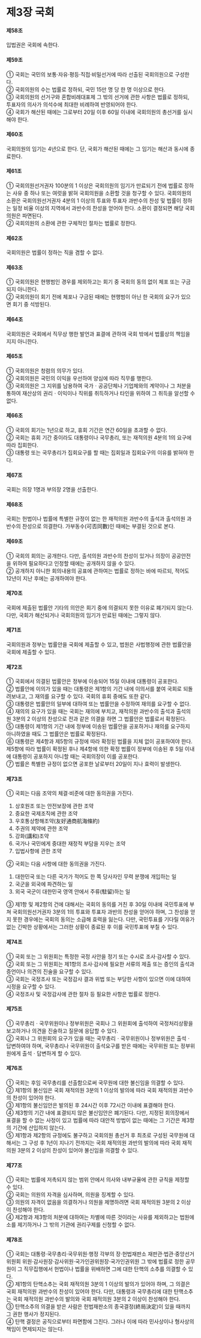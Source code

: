 # 제3장 국회

#### 제58조

입법권은 국회에 속한다.

#### 제59조

① 국회는 국민의 보통·자유·평등·직접·비밀선거에 따라 선출된 국회의원으로 구성한다.  
② 국회의원의 수는 법률로 정하되, 국민 15만 명 당 한 명 이상으로 한다.  
③ 국회의원의 선거구와 혼합비례대표제 그 밖의 선거에 관한 사항은 법률로 정하되, 투표자의 의사가 의석수에 최대한 비례하여 반영되어야 한다.  
④ 국회가 해산된 때에는 그로부터 20일 이후 60일 이내에 국회의원의 총선거를 실시해야 한다.  

#### 제60조

국회의원의 임기는 4년으로 한다. 단, 국회가 해산된 때에는 그 임기는 해산과 동시에 종료한다.

#### 제61조

① 국회의원선거권자 100분의 1 이상은 국회의원의 임기가 만료되기 전에 법률로 정하는 사유 중 하나 또는 여럿을 밝혀 국회의원을 소환할 것을 청구할 수 있다. 국회의원의 소환은 국회의원선거권자 4분의 1 이상의 투표와 투표자 과반수의 찬성 및 법률이 정하는 일정 비율 이상의 지역에서 과반수의 찬성을 얻어야 한다. 소환이 결정되면 해당 국회의원은 파면된다.  
② 국회의원의 소환에 관한 구체적인 절차는 법률로 정한다.  

#### 제62조

국회의원은 법률이 정하는 직을 겸할 수 없다.

#### 제63조

① 국회의원은 현행범인 경우를 제외하고는 회기 중 국회의 동의 없이 체포 또는 구금되지 아니한다.  
② 국회의원이 회기 전에 체포나 구금된 때에는 현행범이 아닌 한 국회의 요구가 있으면 회기 중 석방된다.

#### 제64조

국회의원은 국회에서 직무상 행한 발언과 표결에 관하여 국회 밖에서 법률상의 책임을 지지 아니한다.

#### 제65조

① 국회의원은 청렴의 의무가 있다.  
② 국회의원은 국민의 이익을 우선하여 양심에 따라 직무를 행한다.  
③ 국회의원은 그 지위를 남용하여 국가ㆍ공공단체나 기업체와의 계약이나 그 처분을 통하여 재산상의 권리ㆍ이익이나 직위를 취득하거나 타인을 위하여 그 취득을 알선할 수 없다.  

#### 제66조

① 국회의 회기는 1년으로 하고, 휴회 기간은 연간 60일을 초과할 수 없다.  
② 국회는 휴회 기간 중이라도 대통령이나 국무총리, 또는 재적의원 4분의 1의 요구에 따라 집회한다.  
③ 대통령 또는 국무총리가 집회요구를 할 때는 집회일과 집회요구의 이유를 밝혀야 한다.  

#### 제67조

국회는 의장 1명과 부의장 2명을 선출한다.

#### 제68조

국회는 헌법이나 법률에 특별한 규정이 없는 한 재적의원 과반수의 출석과 출석의원 과반수의 찬성으로 의결한다. 가부동수(可否同數)인 때에는 부결된 것으로 본다.

#### 제69조

① 국회의 회의는 공개한다. 다만, 출석의원 과반수의 찬성이 있거나 의장이 공공안전을 위하여 필요하다고 인정할 때에는 공개하지 않을 수 있다.  
② 공개하지 아니한 회의내용의 공표에 관하여는 법률로 정하는 바에 따르되, 적어도 12년이 지난 후에는 공개하여야 한다.  

#### 제70조

국회에 제출된 법률안 기타의 의안은 회기 중에 의결되지 못한 이유로 폐기되지 않는다. 다만, 국회가 해산되거나 국회의원의 임기가 만료된 때에는 그렇지 않다.

#### 제71조

국회의원과 정부는 법률안을 국회에 제출할 수 있고, 법원은 사법행정에 관한 법률안을 국회에 제출할 수 있다.

#### 제72조

① 국회에서 의결된 법률안은 정부에 이송되어 15일 이내에 대통령이 공포한다.  
② 법률안에 이의가 있을 때는 대통령은 제1항의 기간 내에 이의서를 붙여 국회로 되돌려보내고, 그 재의를 요구할 수 있다. 국회의 휴회 중에도 또한 같다.  
③ 대통령은 법률안의 일부에 대하여 또는 법률안을 수정하여 재의를 요구할 수 없다.  
④ 재의의 요구가 있을 때는 국회는 재의에 부치고, 재적의원 과반수의 출석과 출석의원 3분의 2 이상의 찬성으로 전과 같은 의결을 하면 그 법률안은 법률로서 확정된다.  
⑤ 대통령이 제1항의 기간 내에 정부에 이송된 법률안을 공포하거나 재의를 요구하지 아니하였을 때도 그 법률안은 법률로 확정된다.  
⑥ 대통령은 제4항과 제5항의 규정에 따라 확정된 법률을 지체 없이 공포하여야 한다. 제5항에 따라 법률이 확정된 후나 제4항에 의한 확정 법률이 정부에 이송된 후 5일 이내에 대통령이 공포하지 아니할 때는 국회의장이 이를 공포한다.  
⑦ 법률은 특별한 규정이 없으면 공포한 날로부터 20일이 지나 효력이 발생한다.  

#### 제73조

① 국회는 다음 조약의 체결·비준에 대한 동의권을 가진다.

1. 상호원조 또는 안전보장에 관한 조약
2. 중요한 국제조직에 관한 조약
3. 우호통상항해조약(友好通商航海條約)
4. 주권의 제약에 관한 조약
5. 강화(講和)조약
6. 국가나 국민에게 중대한 재정적 부담을 지우는 조약
7. 입법사항에 관한 조약

② 국회는 다음 사항에 대한 동의권을 가진다.

1. 대한민국 또는 다른 국가가 적어도 한 쪽 당사자인 무력 분쟁에 개입하는 일
2. 국군을 외국에 파견하는 일
3. 외국 국군이 대한민국 영역 안에서 주류(駐留)하는 일

③ 제1항 및 제2항의 건에 대해서는 국회의 동의를 거친 후 30일 이내에 국민투표에 부쳐 국회의원선거권자 3분의 1의 투표와 투표자 과반의 찬성을 얻어야 하며, 그 찬성을 얻지 못한 경우에는 국회의 동의는 소급해 효력을 잃는다. 다만, 국민투표를 기다릴 여유가 없는 긴박한 상황에서는 그러한 상황이 종료된 후 이를 국민투표에 부칠 수 있다.

#### 제74조

① 국회 또는 그 위원회는 특정한 국정 사안을 정기 또는 수시로 조사·감사할 수 있다.  
② 국회 또는 그 위원회는 제1항의 조사·감사에 필요한 서류의 제출 또는 증인의 출석과 증언이나 의견의 진술을 요구할 수 있다.  
③ 국회는 국정조사 또는 국정감사 결과 위법 또는 부당한 사항이 있으면 이에 대하여 시정을 요구할 수 있다.  
④ 국정조사 및 국정감사에 관한 절차 등 필요한 사항은 법률로 정한다.  

#### 제75조

① 국무총리ㆍ국무위원이나 정부위원은 국회나 그 위원회에 출석하여 국정처리상황을 보고하거나 의견을 진술하고 질문에 응답할 수 있다.  
② 국회나 그 위원회의 요구가 있을 때는 국무총리ㆍ국무위원이나 정부위원은 출석ㆍ답변하여야 하며, 국무총리나 국무위원이 출석요구를 받은 때에는 국무위원 또는 정부위원에게 출석ㆍ답변하게 할 수 있다.

#### 제76조

① 국회는 후임 국무총리를 선출함으로써 국무원에 대한 불신임을 의결할 수 있다.  
② 제1항의 불신임은 국회 재적의원 3분의 1 이상의 발의에 따라 국회 재적의원 과반수의 찬성이 있어야 한다.  
③ 제1항의 불신임안은 발의된 후 24시간 이후 72시간 이내에 표결해야 한다.  
④ 제3항의 기간 내에 표결되지 않은 불신임안은 폐기된다. 다만, 지정된 회의장에서 표결을 할 수 없는 사정이 있고 법률에 따라 대안적 방법이 없는 때에는 그 기간은 제3항의 기간에 산입하지 않는다.  
⑤ 제1항과 제2항의 규정에도 불구하고 국회의원 총선거 후 최초로 구성된 국무원에 대해서는 그 구성 후 1년이 지나기 전까지는 국회 재적의원 과반의 발의에 따라 국회 재적의원 3분의 2 이상의 찬성이 있어야 불신임을 의결할 수 있다.  

#### 제77조

① 국회는 법률에 저촉되지 않는 범위 안에서 의사와 내부규율에 관한 규칙을 제정할 수 있다.  
② 국회는 의원의 자격을 심사하며, 의원을 징계할 수 있다.  
③ 의원의 자격이 없음을 의결하거나 의원을 제명하려면 국회 재적의원 3분의 2 이상이 찬성해야 한다.  
④ 제2항과 제3항의 처분에 대하여는 차별에 따른 것이라는 사유를 제외하고는 법원에 소를 제기하거나 그 밖의 기관에 권리구제를 신청할 수 없다.  

#### 제78조

① 국회는 대통령·국무총리·국무위원·행정 각부의 장·헌법재판소 재판관·법관·중앙선거위원회 위원·감사원장·감사위원·국가인권위원장·국가인권위원 그 밖에 법률로 정한 공무원이 그 직무집행에서 헌법이나 법률을 위배하면 그에 대한 탄핵의 소추를 의결할 수 있다.  
② 제1항의 탄핵소추는 국회 재적의원 3분의 1 이상의 발의가 있어야 하며, 그 의결은 국회 재적의원 과반수의 찬성이 있어야 한다. 다만, 대통령과 국무총리에 대한 탄핵소추는 국회 재적의원 과반수의 발의와 국회 재적의원 3분의 2 이상이 찬성해야 한다.  
③ 탄핵소추의 의결을 받은 사람은 헌법재판소의 종국결정(終局決定)이 있을 때까지 그 권한 행사가 정지된다.  
④ 탄핵 결정은 공직으로부터 파면함에 그친다. 그러나 이에 따라 민사상이나 형사상의 책임이 면제되지는 않는다.
